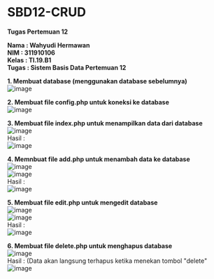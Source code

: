 # SBD12-CRUD
**Tugas Pertemuan 12**

**Nama      : Wahyudi Hermawan <br>
NIM       : 311910106 <br>
Kelas     : TI.19.B1 <br>
Tugas     : Sistem Basis Data Pertemuan 12 <br>**

**1. Membuat database (menggunakan database sebelumnya) <br>**
![image](https://user-images.githubusercontent.com/81253746/121795802-443fc280-cc3e-11eb-8c3d-59c2b879ae57.png) <br>

**2. Membuat file config.php untuk koneksi ke database <br>**
![image](https://user-images.githubusercontent.com/81253746/121795820-676a7200-cc3e-11eb-8e0e-19cb76d3d71c.png) <br>

**3. Membuat file index.php untuk menampilkan data dari database <br>**
![image](https://user-images.githubusercontent.com/81253746/121795853-bc0ded00-cc3e-11eb-9f67-f9eab99f5882.png) <br>
Hasil : <br>
![image](https://user-images.githubusercontent.com/81253746/121795861-ccbe6300-cc3e-11eb-9a96-df7960d56698.png) <br>

**4. Memnbuat file add.php untuk menambah data ke database <br>**
![image](https://user-images.githubusercontent.com/81253746/121795885-04c5a600-cc3f-11eb-9dd2-9d5c77829c50.png) <br>
![image](https://user-images.githubusercontent.com/81253746/121795899-173fdf80-cc3f-11eb-96ff-e4c87ab8ce7e.png) <br>
Hasil : <br>
![image](https://user-images.githubusercontent.com/81253746/121795930-40f90680-cc3f-11eb-80a3-f04347cd872e.png) <br>

**5. Membuat file edit.php untuk mengedit database <br>**
![image](https://user-images.githubusercontent.com/81253746/121795951-6e45b480-cc3f-11eb-9882-8636bce0574a.png) <br>
![image](https://user-images.githubusercontent.com/81253746/121795961-7b62a380-cc3f-11eb-82a2-ff868b6fecac.png) <br>
Hasil : <br>
![image](https://user-images.githubusercontent.com/81253746/121795966-90d7cd80-cc3f-11eb-97ff-9ed401d05c34.png) <br>

**6. Membuat file delete.php untuk menghapus database <br>**
![image](https://user-images.githubusercontent.com/81253746/121795976-a816bb00-cc3f-11eb-84b7-04a9b2f294f5.png) <br>
Hasil : (Data akan langsung terhapus ketika menekan tombol "delete" <br>
![image](https://user-images.githubusercontent.com/81253746/121796006-ead89300-cc3f-11eb-87e6-792bec1671f0.png) <br>















